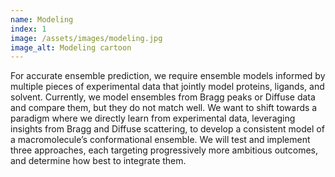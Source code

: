 ```yaml
---
name: Modeling
index: 1
image: /assets/images/modeling.jpg
image_alt: Modeling cartoon
---
```


For accurate ensemble prediction, we require ensemble models informed by multiple pieces of experimental data that jointly model proteins, ligands, and solvent.
Currently, we model ensembles from Bragg peaks or Diffuse data and compare them, but they do not match well.
We want to shift towards a paradigm where we directly learn from experimental data, leveraging insights from Bragg and Diffuse scattering, to develop a consistent model of a macromolecule’s conformational ensemble.
We will test and implement three approaches, each targeting progressively more ambitious outcomes, and determine how best to integrate them.

